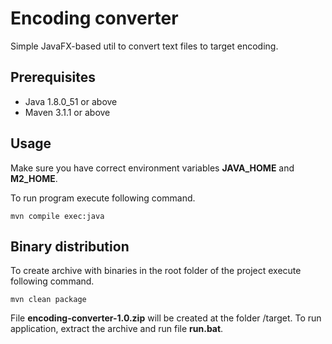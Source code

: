 # Encoding converter

Simple JavaFX-based util to convert text files to target encoding.

## Prerequisites

* Java 1.8.0_51 or above
* Maven 3.1.1 or above

## Usage
Make sure you have correct environment variables **JAVA_HOME** and **M2_HOME**.

To run program execute following command.

 ```mvn
 mvn compile exec:java
 ```

## Binary distribution
To create archive with binaries in the root folder of the project execute following command.

 ```mvn
 mvn clean package
 ```

 File **encoding-converter-1.0.zip** will be created at the folder /target.
 To run application, extract the archive and run file **run.bat**.


